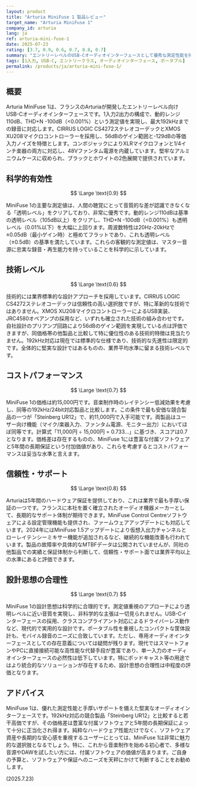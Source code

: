 ```yaml
---
layout: product
title: "Arturia MiniFuse 1 製品レビュー"
target_name: "Arturia MiniFuse 1"
company_id: arturia
lang: ja
ref: arturia-mini-fuse-1
date: 2025-07-23
rating: [3.7, 0.9, 0.6, 0.7, 0.8, 0.7]
summary: "エントリーレベルのUSB-Cオーディオインターフェースとして優秀な測定性能を持つMiniFuse 1。192kHz対応の競合機であるSteinberg UR12と比較すると価格差は小さく、付属ソフトウェアや5年保証を考慮すればコストパフォーマンスは妥当な評価となります。"
tags: [1入力, USB-C, エントリークラス, オーディオインターフェース, ポータブル]
permalink: /products/ja/arturia-mini-fuse-1/
---
```

## 概要

Arturia MiniFuse 1は、フランスのArturiaが開発したエントリーレベル向けUSB-Cオーディオインターフェースです。1入力2出力の構成で、動的レンジ110dB、THD+N -100dB（<0.001%）という測定値を実現し、最大192kHzまでの録音に対応します。CIRRUS LOGIC CS4272ステレオコーデックとXMOS XU208マイクロコントローラーを採用し、56dBのゲイン範囲と-129dBの等価入力ノイズを特徴とします。コンボジャックによりXLRマイクロフォンと1/4インチ楽器の両方に対応し、48Vファンタム電源を内蔵しています。堅牢なアルミニウムケースに収められ、ブラックとホワイトの2色展開で提供されています。

## 科学的有効性

$$ \Large \text{0.9} $$

MiniFuse 1の主要な測定値は、人間の聴覚にとって音質的な差が認識できなくなる「透明レベル」をクリアしており、非常に優秀です。動的レンジ110dBは基準の透明レベル（105dB以上）をクリアし、THD+N -100dB（<0.001%）も透明レベル（0.01%以下）を大幅に上回ります。周波数特性は20Hz-20kHzで±0.05dB（最小ゲイン時）と極めてフラットであり、これも透明レベル（±0.5dB）の基準を満たしています。これらの客観的な測定値は、マスター音源に忠実な録音・再生能力を持っていることを科学的に示しています。

## 技術レベル

$$ \Large \text{0.6} $$

技術的には業界標準的な設計アプローチを採用しています。CIRRUS LOGIC CS4272ステレオコーデックは信頼性の高い選択肢ですが、特に革新的な技術ではありません。XMOS XU208マイクロコントローラーによるUSB実装、JRC4580オペアンプの採用など、いずれも確立された技術の組み合わせです。自社設計のプリアンプ回路により56dBのゲイン範囲を実現している点は評価できますが、同価格帯の他製品と比較して特に優位性のある技術的特徴は見当たりません。192kHz対応は現在では標準的な仕様であり、技術的な先進性は限定的です。全体的に堅実な設計ではあるものの、業界平均水準に留まる技術レベルです。

## コストパフォーマンス

$$ \Large \text{0.7} $$

MiniFuse 1の価格は約15,000円です。音楽制作時のレイテンシー低減効果を考慮し、同等の192kHz/24bit対応製品と比較します。この条件で最も安価な競合製品の一つが「Steinberg UR12」で、約11,000円で入手可能です。両製品はユーザー向け機能（マイク/楽器入力、ファンタム電源、モニター出力）においてほぼ同等です。計算式「11,000円 ÷ 15,000円 = 0.733...」に基づき、スコアは0.7となります。価格差は存在するものの、MiniFuse 1には豊富な付属ソフトウェアと5年間の長期保証という付加価値があり、これらを考慮するとコストパフォーマンスは妥当な水準と言えます。

## 信頼性・サポート

$$ \Large \text{0.8} $$

Arturiaは5年間のハードウェア保証を提供しており、これは業界で最も手厚い保証の一つです。フランスに本社を置く確立されたオーディオ機器メーカーとして、長期的なサポート体制が期待できます。MiniFuse Control Centreソフトウェアによる設定管理機能も提供され、ファームウェアアップデートにも対応しています。2024年にはMiniFuse 1.5アップデートにより仮想入出力チャンネルとローレイテンシーミキサー機能が追加されるなど、継続的な機能改善も行われています。製品の故障率や具体的なMTBFデータは公開されていませんが、同社の他製品での実績と保証体制から判断して、信頼性・サポート面では業界平均以上の水準にあると評価できます。

## 設計思想の合理性

$$ \Large \text{0.7} $$

MiniFuse 1の設計思想は科学的に合理的です。測定値重視のアプローチにより透明レベルに近い音質を実現し、非科学的な主張は一切見られません。USB-Cインターフェースの採用、クラスコンプライアント対応によるドライバーレス動作など、現代的で実用的な設計です。ポータブル性を重視したコンパクトな筐体設計も、モバイル録音のニーズに合致しています。ただし、専用オーディオインターフェースとしての存在意義については疑問が残ります。現代ではスマートフォンやPCに直接接続可能な高性能な代替手段が豊富であり、単一入力のオーディオインターフェースの必然性は低下しています。特にポッドキャスト等の用途ではより統合的なソリューションが存在するため、設計思想の合理性は中程度の評価となります。

## アドバイス

MiniFuse 1は、優れた測定性能と手厚いサポートを備えた堅実なオーディオインターフェースです。192kHz対応の競合製品「Steinberg UR12」と比較すると若干高価ですが、その価格差は豊富な付属ソフトウェアと5年間の長期保証によって十分に正当化され得ます。純粋なハードウェア性能だけでなく、ソフトウェア資産や長期的な安心感を重視するユーザーにとっては、MiniFuse 1は非常に魅力的な選択肢となるでしょう。特に、これから音楽制作を始める初心者で、多様な音源やDAWを試したい方には、付属ソフトウェアの価値が高まります。ご自身の予算と、ソフトウェアや保証へのニーズを天秤にかけて判断することをお勧めします。

(2025.7.23)
